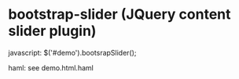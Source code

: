 bootstrap-slider (JQuery content slider plugin)
================

javascript:
$('#demo').bootsrapSlider();

haml: see demo.html.haml


